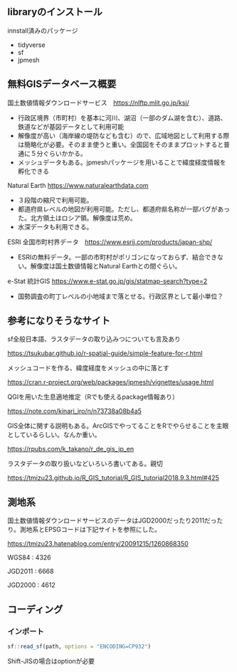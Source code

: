 ## libraryのインストール

innstall済みのパッケージ

- tidyverse
- sf
- jpmesh

## 無料GISデータベース概要

国土数値情報ダウンロードサービス　https://nlftp.mlit.go.jp/ksj/

- 行政区境界（市町村）を基本に河川、湖沼（一部のダム湖を含む）、道路、鉄道などが基図データとして利用可能
- 解像度が高い（海岸線の堤防なども含む）ので、広域地図として利用する際は簡略化が必要。そのまま使うと重い。全国図をそのままプロットすると普通に５分ぐらいかかる。
- メッシュデータもある。jpmeshパッケージを用いることで緯度経度情報を孵化できる

Natural Earth https://www.naturalearthdata.com

- ３段階の縮尺で利用可能。
- 都道府県レベルの地図が利用可能。ただし、都道府県名称が一部バグがあった。北方領土はロシア領。解像度は荒め。
- 水深データも利用できる。

ESRI 全国市町村界データ　https://www.esrij.com/products/japan-shp/

- ESRIの無料データ。一部の市町村がポリゴンになっておらず、結合できない。解像度は国土数値情報とNatural Earthとの間ぐらい。

e-Stat 統計GIS https://www.e-stat.go.jp/gis/statmap-search?type=2

- 国勢調査の町丁レベルの小地域まで落とせる。行政区界として最小単位？





## 参考になりそうなサイト

sf全般日本語、ラスタデータの取り込みつについても言及あり

https://tsukubar.github.io/r-spatial-guide/simple-feature-for-r.html

メッシュコードを作る、緯度経度をメッシュの中に落とす

https://cran.r-project.org/web/packages/jpmesh/vignettes/usage.html

QGIを用いた生息適地推定（Rでも使えるpackage情報あり）

https://note.com/kinari_iro/n/n73738a08b4a5

GIS全体に関する説明もある。ArcGISでやってることをRでやらせることを主眼としているらしい。なんか重い。

https://rpubs.com/k_takano/r_de_gis_jp_en

ラスタデータの取り扱いなどいろいろ書いてある。親切

https://tmizu23.github.io/R_GIS_tutorial/R_GIS_tutorial2018.9.3.html#425

## 測地系

国土数値情報ダウンロードサービスのデータはJGD2000だったり2011だったり。測地系とEPSGコードは下記サイトを参照にした。

https://tmizu23.hatenablog.com/entry/20091215/1260868350

WGS84 : 4326

JGD2011 : 6668

JGD2000 : 4612

## コーディング

### インポート

```R
sf::read_sf(path, options = "ENCODING=CP932")
```

Shift-JISの場合はoptionが必要

### 